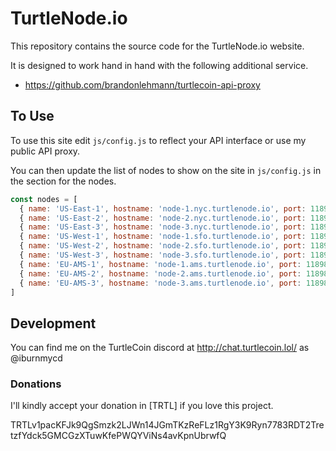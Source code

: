 # TurtleNode.io

This repository contains the source code for the TurtleNode.io website.

It is designed to work hand in hand with the following additional service.

* https://github.com/brandonlehmann/turtlecoin-api-proxy

## To Use

To use this site edit ``js/config.js`` to reflect your API interface or use my public API proxy.

You can then update the list of nodes to show on the site in ``js/config.js`` in the section for the nodes.

```javascript
const nodes = [
  { name: 'US-East-1', hostname: 'node-1.nyc.turtlenode.io', port: 11898, region: 'US East' },
  { name: 'US-East-2', hostname: 'node-2.nyc.turtlenode.io', port: 11898, region: 'US East' },
  { name: 'US-East-3', hostname: 'node-3.nyc.turtlenode.io', port: 11898, region: 'US East' },
  { name: 'US-West-1', hostname: 'node-1.sfo.turtlenode.io', port: 11898, region: 'US West' },
  { name: 'US-West-2', hostname: 'node-2.sfo.turtlenode.io', port: 11898, region: 'US West' },
  { name: 'US-West-3', hostname: 'node-3.sfo.turtlenode.io', port: 11898, region: 'US West' },
  { name: 'EU-AMS-1', hostname: 'node-1.ams.turtlenode.io', port: 11898, region: 'Europe' },
  { name: 'EU-AMS-2', hostname: 'node-2.ams.turtlenode.io', port: 11898, region: 'Europe' },
  { name: 'EU-AMS-3', hostname: 'node-3.ams.turtlenode.io', port: 11898, region: 'Europe' }
]
```

## Development

You can find me on the TurtleCoin discord at http://chat.turtlecoin.lol/ as @iburnmycd

### Donations

I'll kindly accept your donation in [TRTL] if you love this project.

TRTLv1pacKFJk9QgSmzk2LJWn14JGmTKzReFLz1RgY3K9Ryn7783RDT2TretzfYdck5GMCGzXTuwKfePWQYViNs4avKpnUbrwfQ